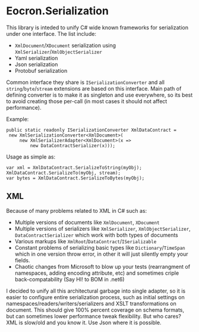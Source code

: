 # Eocron.Serialization

This library is inteded to unify C# wide known frameworks for serialization under one interface.
The list include:

  - `XmlDocument`/`XDocument` serialization using `XmlSerializer`/`XmlObjectSerializer`
  - Yaml serialization
  - Json serialization
  - Protobuf serialization

Common interface they share is `ISerializationConverter` and all `string`/`byte`/`stream` extensions are based on this interface.
Main path of defining converter is to make it as singleton and use everywhere, so its best to avoid creating those per-call (in most cases it should not affect performance).

Example:

    public static readonly ISerializationConverter XmlDataContract =
     new XmlSerializationConverter<XmlDocument>(
         new XmlSerializerAdapter<XmlDocument>(x =>
             new DataContractSerializer(x)));

Usage as simple as:

    var xml = XmlDataContract.SerializeToString(myObj);
    XmlDataContract.SerializeTo(myObj, stream);
    var bytes = XmlDataContract.SerializeToBytes(myObj);


## XML

Because of many problems related to XML in C# such as:

  - Multiple versions of documents like `XmlDocument`, `XDocument`
  - Multiple versions of serializers like `XmlSerializer`, `XmlObjectSerializer`, `DataContractSerializer` which work with both types of documents
  - Various markups like `XmlRoot`/`DataContract`/`ISerializable`
  - Constant problems of serializing basic types like `Dictionary`/`TimeSpan` which in one version throw error, in other it will just silently empty your fields.
  - Chaotic changes from Microsoft to blow up your tests (rearrangment of namespaces, adding encoding attribute, etc) and sometimes criple back-compatability (Say HI! to BOM in .net6)

I decided to unify all this architectural garbage into single adapter, so it is easier to configure entire serialization process,
such as initial settings on namespaces/readers/writers/serializers and XSLT transformations on document.
This should give 100% percent coverage on schema formats, but can sometimes lower performance tweak flexibility. But who cares? XML is slow/old and you know it. Use Json where it is possible.
